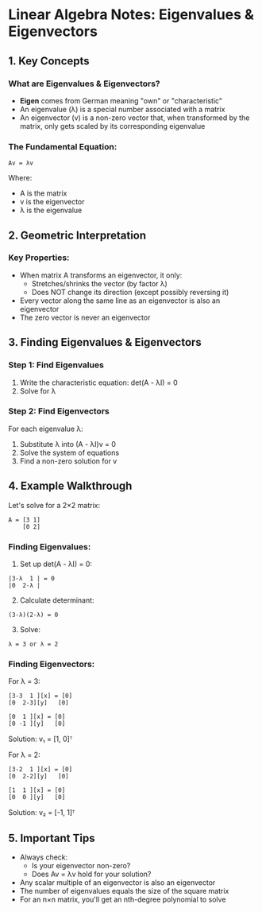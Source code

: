 # Linear Algebra Notes: Eigenvalues & Eigenvectors

## 1. Key Concepts

### What are Eigenvalues & Eigenvectors?
- **Eigen** comes from German meaning "own" or "characteristic"
- An eigenvalue (λ) is a special number associated with a matrix
- An eigenvector (v) is a non-zero vector that, when transformed by the matrix, only gets scaled by its corresponding eigenvalue

### The Fundamental Equation:
```
Av = λv
```
Where:
- A is the matrix
- v is the eigenvector
- λ is the eigenvalue

## 2. Geometric Interpretation

### Key Properties:
- When matrix A transforms an eigenvector, it only:
  * Stretches/shrinks the vector (by factor λ)
  * Does NOT change its direction (except possibly reversing it)
- Every vector along the same line as an eigenvector is also an eigenvector
- The zero vector is never an eigenvector

## 3. Finding Eigenvalues & Eigenvectors

### Step 1: Find Eigenvalues
1. Write the characteristic equation: det(A - λI) = 0
2. Solve for λ

### Step 2: Find Eigenvectors
For each eigenvalue λ:
1. Substitute λ into (A - λI)v = 0
2. Solve the system of equations
3. Find a non-zero solution for v

## 4. Example Walkthrough

Let's solve for a 2×2 matrix:
```
A = [3 1]
    [0 2]
```

### Finding Eigenvalues:
1. Set up det(A - λI) = 0:
```
|3-λ  1 | = 0
|0  2-λ |
```

2. Calculate determinant:
```
(3-λ)(2-λ) = 0
```

3. Solve:
```
λ = 3 or λ = 2
```

### Finding Eigenvectors:
For λ = 3:
```
[3-3  1 ][x] = [0]
[0  2-3][y]   [0]

[0  1 ][x] = [0]
[0 -1 ][y]   [0]
```
Solution: v₁ = [1, 0]ᵀ

For λ = 2:
```
[3-2  1 ][x] = [0]
[0  2-2][y]   [0]

[1  1 ][x] = [0]
[0  0 ][y]   [0]
```
Solution: v₂ = [-1, 1]ᵀ

## 5. Important Tips

- Always check:
  * Is your eigenvector non-zero?
  * Does Av = λv hold for your solution?
- Any scalar multiple of an eigenvector is also an eigenvector
- The number of eigenvalues equals the size of the square matrix
- For an n×n matrix, you'll get an nth-degree polynomial to solve

